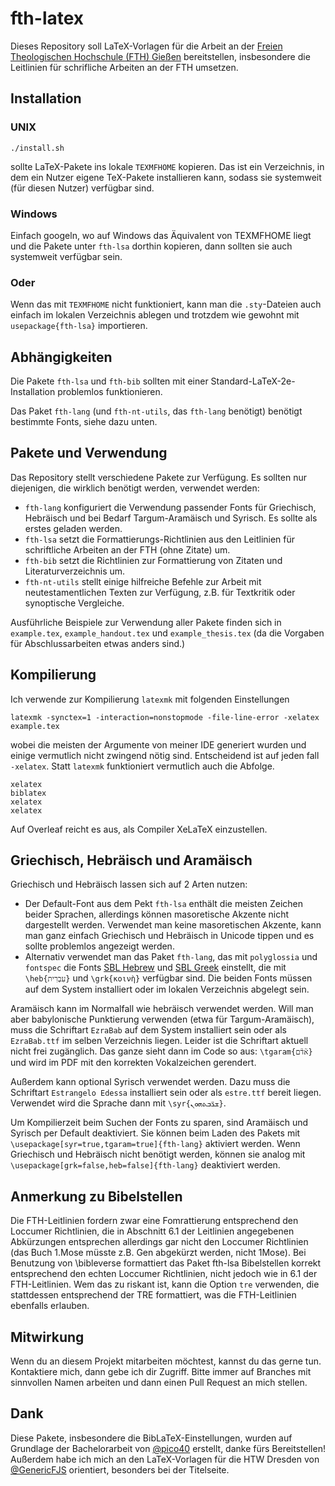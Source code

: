 # fth-latex
Dieses Repository soll LaTeX-Vorlagen für die Arbeit an der [Freien Theologischen Hochschule (FTH) Gießen](https://fthgiessen.de) bereitstellen, insbesondere die Leitlinien für schrifliche Arbeiten an der FTH umsetzen.

## Installation
### UNIX
```
./install.sh
```
sollte LaTeX-Pakete ins lokale `TEXMFHOME` kopieren. Das ist ein Verzeichnis, in dem ein Nutzer eigene TeX-Pakete installieren kann, sodass sie systemweit (für diesen Nutzer) verfügbar sind.

### Windows
Einfach googeln, wo auf Windows das Äquivalent von TEXMFHOME liegt und die Pakete unter `fth-lsa` dorthin kopieren, dann sollten sie auch systemweit verfügbar sein.

### Oder
Wenn das mit `TEXMFHOME` nicht funktioniert, kann man die `.sty`-Dateien auch einfach im lokalen Verzeichnis ablegen und trotzdem wie gewohnt mit `usepackage{fth-lsa}` importieren.

## Abhängigkeiten
Die Pakete `fth-lsa` und `fth-bib` sollten mit einer Standard-LaTeX-2e-Installation problemlos funktionieren.

Das Paket `fth-lang` (und `fth-nt-utils`, das `fth-lang` benötigt) benötigt bestimmte Fonts, siehe dazu unten.

## Pakete und Verwendung
Das Repository stellt verschiedene Pakete zur Verfügung. Es sollten nur diejenigen, die wirklich benötigt werden, verwendet werden:
- `fth-lang` konfiguriert die Verwendung passender Fonts für Griechisch, Hebräisch und bei Bedarf Targum-Aramäisch und Syrisch. Es sollte als erstes geladen werden.
- `fth-lsa` setzt die Formattierungs-Richtlinien aus den Leitlinien für schriftliche Arbeiten an der FTH (ohne Zitate) um.
- `fth-bib` setzt die Richtlinien zur Formattierung von Zitaten und Literaturverzeichnis um.
- `fth-nt-utils` stellt einige hilfreiche Befehle zur Arbeit mit neutestamentlichen Texten zur Verfügung, z.B. für Textkritik oder synoptische Vergleiche.

Ausführliche Beispiele zur Verwendung aller Pakete finden sich in `example.tex`, `example_handout.tex` und `example_thesis.tex` (da die Vorgaben für Abschlussarbeiten etwas anders sind.)

## Kompilierung
Ich verwende zur Kompilierung `latexmk` mit folgenden Einstellungen
```
latexmk -synctex=1 -interaction=nonstopmode -file-line-error -xelatex example.tex
```
wobei die meisten der Argumente von meiner IDE generiert wurden und einige vermutlich nicht zwingend nötig sind. Entscheidend ist auf jeden fall `-xelatex`. Statt `latexmk` funktioniert vermutlich auch die Abfolge.
```
xelatex
biblatex
xelatex
xelatex
```
Auf Overleaf reicht es aus, als Compiler XeLaTeX einzustellen.

## Griechisch, Hebräisch und Aramäisch
Griechisch und Hebräisch lassen sich auf 2 Arten nutzen:
- Der Default-Font aus dem Pekt `fth-lsa` enthält die meisten Zeichen beider Sprachen, allerdings können masoretische Akzente nicht dargestellt werden. Verwendet man keine masoretischen Akzente, kann man ganz einfach Griechisch und Hebräisch in Unicode tippen und es sollte problemlos angezeigt werden.
- Alternativ verwendet man das Paket `fth-lang`, das mit `polyglossia` und `fontspec` die Fonts [SBL Hebrew](https://www.sbl-site.org/educational/BiblicalFonts_SBLHebrew.aspx) und [SBL Greek](https://www.sbl-site.org/educational/BiblicalFonts_SBLGreek.aspx) einstellt, die mit `\heb{עִבְרִית}` und `\grk{κοινὴ}` verfügbar sind. Die beiden Fonts müssen auf dem System installiert oder im lokalen Verzeichnis abgelegt sein.

Aramäisch kann im Normalfall wie hebräisch verwendet werden. Will man aber babylonische Punktierung verwenden (etwa für Targum-Aramäisch), muss die Schriftart `EzraBab` auf dem System installiert sein oder als `EzraBab.ttf` im selben Verzeichnis liegen. Leider ist die Schriftart aktuell nicht frei zugänglich. Das ganze sieht dann im Code so aus: `\tgaram{א֘ד֘ם}` und wird im PDF mit den korrekten Vokalzeichen gerendert.

Außerdem kann optional Syrisch verwendet werden. Dazu muss die Schriftart `Estrangelo Edessa` installiert sein oder als `estre.ttf` bereit liegen. Verwendet wird die Sprache dann mit `\syr{ܫܪ̈ܒܬܗܘܢ}`.

Um Kompilierzeit beim Suchen der Fonts zu sparen, sind Aramäisch und Syrisch per Default deaktiviert. Sie können beim Laden des Pakets mit `\usepackage[syr=true,tgaram=true]{fth-lang}` aktiviert werden. Wenn Griechisch und Hebräisch nicht benötigt werden, können sie analog mit `\usepackage[grk=false,heb=false]{fth-lang}` deaktiviert werden.

## Anmerkung zu Bibelstellen
Die FTH-Leitlinien fordern zwar eine Fomrattierung entsprechend den Loccumer Richtlinien, die in Abschnitt 6.1 der Leitlinien angegebenen Abkürzungen entsprechen allerdings gar nicht den Loccumer Richtlinien (das Buch 1.Mose müsste z.B. Gen abgekürzt werden, nicht 1Mose). Bei Benutzung von \bibleverse formattiert das Paket fth-lsa Bibelstellen korrekt entsprechend den echten Loccumer Richtlinien, nicht jedoch wie in 6.1 der FTH-Leitlinien. Wem das zu riskant ist, kann die Option `tre` verwenden, die stattdessen entsprechend der TRE formattiert, was die FTH-Leitlinien ebenfalls erlauben.

## Mitwirkung
Wenn du an diesem Projekt mitarbeiten möchtest, kannst du das gerne tun. Kontaktiere mich, dann gebe ich dir Zugriff. Bitte immer auf Branches mit sinnvollen Namen arbeiten und dann einen Pull Request an mich stellen.

## Dank
Diese Pakete, insbesondere die BibLaTeX-Einstellungen, wurden auf Grundlage der Bachelorarbeit von [@pico40](https://github.com/pico40) erstellt, danke fürs Bereitstellen! Außerdem habe ich mich an den LaTeX-Vorlagen für die HTW Dresden von [@GenericFJS](https://github.com/genericFJS) orientiert, besonders bei der Titelseite.
